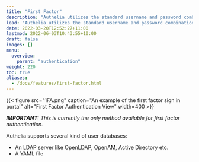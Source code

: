 ```yaml
---
title: "First Factor"
description: "Authelia utilizes the standard username and password combination for first factor authentication."
lead: "Authelia utilizes the standard username and password combination for first factor authentication."
date: 2022-03-20T12:52:27+11:00
lastmod: 2022-06-03T10:43:55+10:00
draft: false
images: []
menu:
  overview:
    parent: "authentication"
weight: 220
toc: true
aliases:
  - /docs/features/first-factor.html
---
```


{{< figure src="1FA.png" caption="An example of the first factor sign in portal" alt="First Factor Authentication View" width=400 >}}

*__IMPORTANT:__ This is currently the only method available for first factor authentication.*

Authelia supports several kind of user databases:

* An LDAP server like OpenLDAP, OpenAM, Active Directory etc.
* A YAML file
